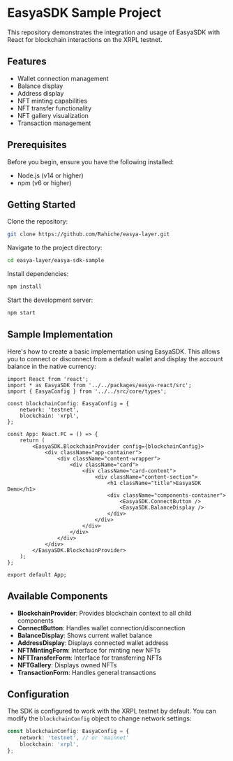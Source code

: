 # EasyaSDK Sample Project

This repository demonstrates the integration and usage of EasyaSDK with React for blockchain interactions on the XRPL testnet.

## Features

- Wallet connection management
- Balance display
- Address display
- NFT minting capabilities
- NFT transfer functionality
- NFT gallery visualization
- Transaction management

## Prerequisites

Before you begin, ensure you have the following installed:

- Node.js (v14 or higher)
- npm (v6 or higher)

## Getting Started

Clone the repository:

```bash
git clone https://github.com/Rahiche/easya-layer.git
```

Navigate to the project directory:

```bash
cd easya-layer/easya-sdk-sample
```

Install dependencies:

```bash
npm install
```

Start the development server:

```bash
npm start
```

## Sample Implementation

Here's how to create a basic implementation using EasyaSDK. This allows you to connect or disconnect from a default wallet and display the account balance in the native currency:

```tsx
import React from 'react';
import * as EasyaSDK from '../../packages/easya-react/src';
import { EasyaConfig } from '../../src/core/types';

const blockchainConfig: EasyaConfig = {
    network: 'testnet',
    blockchain: 'xrpl',
};

const App: React.FC = () => {
    return (
        <EasyaSDK.BlockchainProvider config={blockchainConfig}>
            <div className="app-container">
                <div className="content-wrapper">
                    <div className="card">
                        <div className="card-content">
                            <div className="content-section">
                                <h1 className="title">EasyaSDK Demo</h1>
                                <div className="components-container">
                                    <EasyaSDK.ConnectButton />
                                    <EasyaSDK.BalanceDisplay />
                                </div>
                            </div>
                        </div>
                    </div>
                </div>
            </div>
        </EasyaSDK.BlockchainProvider>
    );
};

export default App;
```

## Available Components

- **BlockchainProvider**: Provides blockchain context to all child components
- **ConnectButton**: Handles wallet connection/disconnection
- **BalanceDisplay**: Shows current wallet balance
- **AddressDisplay**: Displays connected wallet address
- **NFTMintingForm**: Interface for minting new NFTs
- **NFTTransferForm**: Interface for transferring NFTs
- **NFTGallery**: Displays owned NFTs
- **TransactionForm**: Handles general transactions

## Configuration

The SDK is configured to work with the XRPL testnet by default. You can modify the `blockchainConfig` object to change network settings:

```typescript
const blockchainConfig: EasyaConfig = {
    network: 'testnet', // or 'mainnet'
    blockchain: 'xrpl',
};
```
